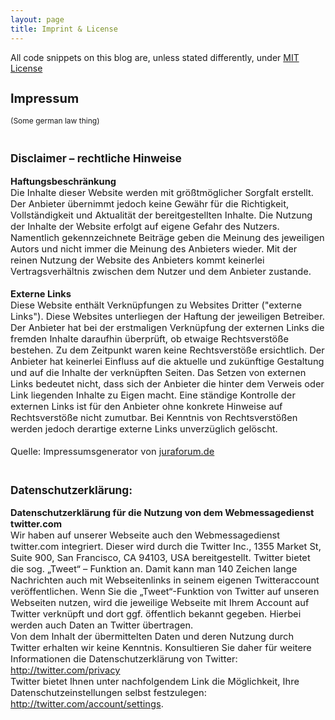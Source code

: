 ```yaml
---
layout: page
title: Imprint & License
---
```


All code snippets on this blog are, unless stated differently, under [MIT License](https://opensource.org/licenses/MIT)
<h2 style="padding: 0px; font-size:15pt">Impressum</h2>
<span style="font-size: 9pt">(Some german law thing)</span>
<div style="font-size: 11pt">
<br /><h3 style="font-size:13pt">Disclaimer – rechtliche Hinweise</h3>
<strong>Haftungsbeschränkung</strong><br />
Die Inhalte dieser Website werden mit größtmöglicher Sorgfalt erstellt. Der
Anbieter übernimmt jedoch keine Gewähr für die Richtigkeit, Vollständigkeit
und Aktualität der bereitgestellten Inhalte. Die Nutzung der Inhalte der
Website erfolgt auf eigene Gefahr des Nutzers. Namentlich gekennzeichnete
Beiträge geben die Meinung des jeweiligen Autors und nicht immer die Meinung
des Anbieters wieder. Mit der reinen Nutzung der Website des Anbieters kommt
keinerlei Vertragsverhältnis zwischen dem Nutzer und dem Anbieter zustande.
<br /><br />
<strong>Externe Links</strong><br />
Diese Website enthält Verknüpfungen zu Websites Dritter ("externe Links").
Diese Websites unterliegen der Haftung der jeweiligen Betreiber. Der
Anbieter hat bei der erstmaligen Verknüpfung der externen Links die fremden
Inhalte daraufhin überprüft, ob etwaige Rechtsverstöße bestehen. Zu dem
Zeitpunkt waren keine Rechtsverstöße ersichtlich. Der Anbieter hat keinerlei
Einfluss auf die aktuelle und zukünftige Gestaltung und auf die Inhalte der
verknüpften Seiten. Das Setzen von externen Links bedeutet nicht, dass sich
der Anbieter die hinter dem Verweis oder Link liegenden Inhalte zu Eigen
macht. Eine ständige Kontrolle der externen Links ist für den Anbieter ohne
konkrete Hinweise auf Rechtsverstöße nicht zumutbar. Bei Kenntnis von
Rechtsverstößen werden jedoch derartige externe Links unverzüglich gelöscht.
<br /><br/>
Quelle: Impressumsgenerator von <a href="http://www.juraforum.de/">juraforum.de</a><br /><br /><h3 style="font-size:13pt">Datenschutzerklärung:</h3><strong>Datenschutzerklärung für die Nutzung von dem Webmessagedienst twitter.com</strong><br />
Wir haben auf unserer Webseite auch den Webmessagedienst twitter.com integriert. Dieser wird durch die Twitter Inc., 1355 Market St, Suite 900, San Francisco, CA 94103, USA bereitgestellt. Twitter bietet die sog. „Tweet“ – Funktion an. Damit kann man 140 Zeichen lange Nachrichten auch mit Webseitenlinks in seinem eigenen Twitteraccount veröffentlichen. Wenn Sie die „Tweet“-Funktion von Twitter auf unseren Webseiten nutzen, wird die jeweilige Webseite mit Ihrem Account auf Twitter verknüpft und dort ggf. öffentlich bekannt gegeben. Hierbei werden auch Daten an Twitter übertragen.<br />
Von dem Inhalt der übermittelten Daten und deren Nutzung durch Twitter erhalten wir keine Kenntnis. Konsultieren Sie daher für weitere Informationen die Datenschutzerklärung von Twitter: <a href="http://twitter.com/privacy" rel="nofollow">http://twitter.com/privacy</a><br />
Twitter bietet Ihnen unter nachfolgendem Link die Möglichkeit, Ihre Datenschutzeinstellungen selbst festzulegen: <a href="http://twitter.com/account/settings" rel="nofollow">http://twitter.com/account/settings</a>.
</div>
